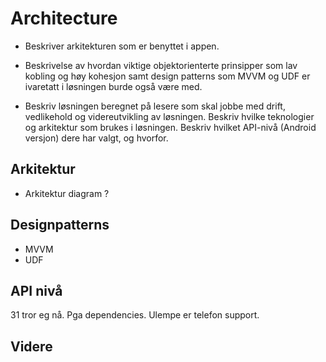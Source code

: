 
# Architecture





- Beskriver arkitekturen som er benyttet i appen.

- Beskrivelse av hvordan viktige objektorienterte prinsipper som
lav kobling og høy kohesjon samt design patterns som MVVM
og UDF er ivaretatt i løsningen burde også være med.

- Beskriv løsningen beregnet på lesere som skal jobbe med drift, vedlikehold og videreutvikling av løsningen. Beskriv hvilke teknologier og arkitektur som brukes i løsningen. Beskriv hvilket API-nivå (Android versjon) dere har valgt, og hvorfor.


## Arkitektur
- Arkitektur diagram ? 


## Designpatterns
- MVVM
- UDF


## API nivå
31 tror eg nå. Pga dependencies. Ulempe er telefon support. 


## Videre 